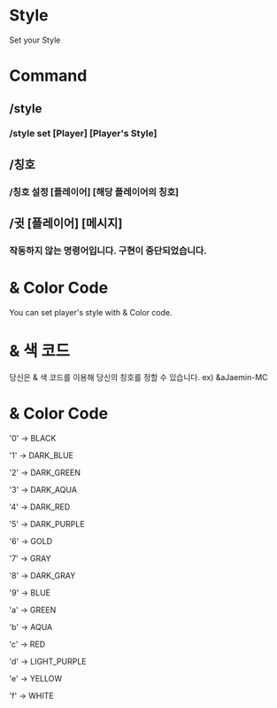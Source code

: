 # Style
Set your Style

# Command
## /style
### /style set [Player] [Player's Style]

## /칭호
### /칭호 설정 [플레이어] [해당 플레이어의 칭호]

## /귓 [플레이어] [메시지]
### 작동하지 않는 명령어입니다. 구현이 중단되었습니다.

# & Color Code
You can set player's style with & Color code.

# & 색 코드
당신은 & 색 코드를 이용해 당신의 칭호를 정할 수 있습니다.
ex) &aJaemin-MC

# & Color Code

'0' -> BLACK

'1' -> DARK_BLUE

'2' -> DARK_GREEN

'3' -> DARK_AQUA

'4' -> DARK_RED

'5' -> DARK_PURPLE

'6' -> GOLD

'7' -> GRAY

'8' -> DARK_GRAY

'9' -> BLUE

'a' -> GREEN

'b' -> AQUA

'c' -> RED

'd' -> LIGHT_PURPLE

'e' -> YELLOW

'f' -> WHITE
